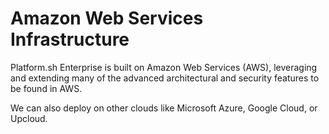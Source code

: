 # Amazon Web Services Infrastructure

Platform.sh Enterprise is built on Amazon Web Services (AWS), leveraging and extending many of the advanced architectural and security features to be found in AWS. 

We can also deploy on other clouds like Microsoft Azure, Google Cloud, or Upcloud.